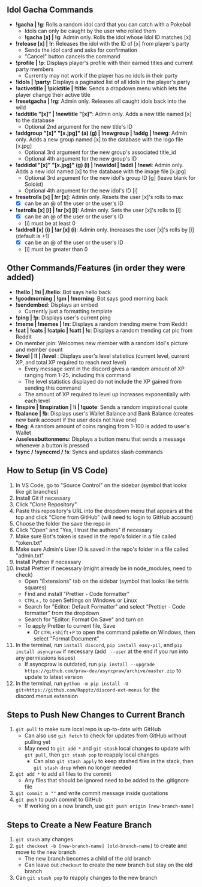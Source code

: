 ## Idol Gacha Commands
- **!gacha | !g**: Rolls a random idol card that you can catch with a Pokeball
  - Idols can only be caught by the user who rolled them
  - **!gacha [x] | !g**: Admin only. Rolls the idol whose Idol ID matches [x]
- **!release [x] | !r**: Releases the idol with the ID of [x] from player's party
  - Sends the idol card and asks for confirmation
  - "Cancel" button cancels the command
- **!profile | !p**: Displays player's profile with their earned titles and current party members
  - Currently may not work if the player has no idols in their party
- **!idols | !party**: Displays a paginated list of all idols in the player's party
- **!activetitle | !picktitle | !title**: Sends a dropdown menu which lets the player change their active title
- **!resetgacha | !rg**: Admin only. Releases all caught idols back into the wild
- **!addtitle "[x]" | !newtitle "[x]"**: Admin only. Adds a new title named [x] to the database
  - Optional 2nd argument for the new title's ID
- **!addgroup "[x]" "[x.jpg]" (a) (g) | !newgroup | !addg | !newg**: Admin only. Adds a new group named [x] to the database with the logo file [x.jpg]
  - Optional 3rd argument for the new group's associated title_id
  - Optional 4th argument for the new group's ID
- **!addidol "[x]" "[x.jpg]" (g) (i) | !newidol | !addi | !newi**: Admin only. Adds a new idol named [x] to the database with the image file [x.jpg]
  - Optional 3rd argument for the new idol's group ID [g] (leave blank for Soloist)
  - Optional 4th argument for the new idol's ID [i]
- **!resetrolls [x] | !rr [x]**: Admin only. Resets the user [x]'s rolls to max
  - [x] can be an @ of the user or the user's ID
- **!setrolls [x] [i] | !sr [x] [i]**: Admin only. Sets the user [x]'s rolls to [i]
  - [x] can be an @ of the user or the user's ID
  - [i] must be at least 0
- **!addroll [x] (i) | !ar [x] (i)**: Admin only. Increases the user [x]'s rolls by [i] (default is +1)
  - [x] can be an @ of the user or the user's ID
  - [i] must be greater than 0


## Other Commands/Features (in order they were added)

- **!hello | !hi | /hello**: Bot says hello back
- **!goodmorning | !gm | !morning**: Bot says good morning back
- **!sendembed**: Displays an embed
  - Currently just a formatting template
- **!ping | !p**: Displays user's current ping
- **!meme | !memes | !m**: Displays a random trending meme from Reddit
- **!cat | !cats | !catpic | !catt | !c**: Displays a random trending cat pic from Reddit
- On member join: Welcomes new member with a random idol's picture and member count
- **!level | !l | /level** : Displays user's level statistics (current level, current XP, and total XP required to reach next level)
  - Every message sent in the discord gives a random amount of XP ranging from 1-25, including this command
  - The level statistics displayed do not include the XP gained from sending this command
  - The amount of XP required to level up increases exponentially with each level
- **!inspire | !inspiration | !i | !quote**: Sends a random inspirational quote
- **!balance | !b**: Displays user's Wallet Balance and Bank Balance (creates new bank account if the user does not have one)
- **!beg**: A random amount of coins ranging from 1-100 is added to user's Wallet
- **/uselessbuttonmenu**: Displays a button menu that sends a message whenever a button is pressed
- **!sync / !synccmd / !s**: Syncs and updates slash commands


## How to Setup (in VS Code)

1. In VS Code, go to "Source Control" on the sidebar (symbol that looks like git branches)
2. Install Git if necessary
3. Click "Clone Repository"
4. Paste this repository's URL into the dropdown menu that appears at the top and click "Clone from GitHub" (will need to login to GitHub account)
5. Choose the folder the save the repo in
6. Click "Open" and "Yes, I trust the authors" if necessary
7. Make sure Bot's token is saved in the repo's folder in a file called "token.txt"
8. Make sure Admin's User ID is saved in the repo's folder in a file called "admin.txt"
9. Install Python if necessary
10. Install Prettier if necessary (might already be in node_modules, need to check)
    - Open "Extensions" tab on the sidebar (symbol that looks like tetris squares)
    - Find and install "Prettier - Code formatter"
    - `CTRL`+`,` to open Settings on Windows or Linux
    - Search for "Editor: Default Formatter" and select "Prettier - Code formatter" from the dropdown
    - Search for "Editor: Format On Save" and turn on
    - To apply Prettier to current file, Save
      - Or `CTRL`+`Shift`+`P` to open the command palette on Windows, then select "Format Document"
11. In the terminal, run `install discord`, `pip install easy-pil`, and `pip install asyncpraw` if necessary (add ` --user` at the end if you run into any permissions issues)
    - If asyncpraw is outdated, run `pip install --upgrade https://github.com/praw-dev/asyncpraw/archive/master.zip` to update to latest version
12. In the terminal, run `python -m pip install -U git+https://github.com/Rapptz/discord-ext-menus` for the discord.menus extension
   


## Steps to Push New Changes to Current Branch
1. `git pull` to make sure local repo is up-to-date with GitHub
   - Can also use `git fetch` to check for updates from GitHub without pulling yet
   - May need to `git add *` and `git stash` local changes to update with `git pull`, then `git stash pop` to reapply local changes
     - Can also `git stash apply` to keep stashed files in the stack, then `git stash drop` when no longer needed
2. `git add *` to add all files to the commit
   - Any files that should be ignored need to be added to the .gitignore file
3. `git commit m ""` and write commit message inside quotations
4. `git push` to push commit to GitHub
   - If working on a new branch, use `git push origin [new-branch-name]`


## Steps to Create a New Feature Branch
1. `git stash` any changes
2. `git checkout -b [new-branch-name] [old-branch-name]` to create and move to the new branch
   - The new branch becomes a child of the old branch
   - Can leave out `checkout` to create the new branch but stay on the old branch
3. Can `git stash pop` to reapply changes to the new branch